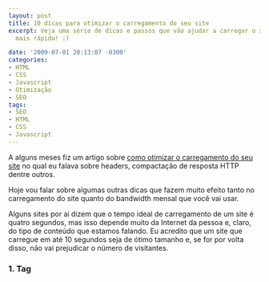 ```yaml
---
layout: post
title: 10 dicas para otimizar o carregamento do seu site
excerpt: Veja uma série de dicas e passos que vão ajudar a carregar o seu site muito
  mais rápido! :)

date: '2009-07-01 20:13:07 -0300'
categories:
- HTML
- CSS
- Javascript
- Otimização
- SEO
tags:
- SEO
- HTML
- CSS
- Javascript
---
```

A alguns meses fiz um artigo sobre [como otimizar o carregamento do seu site](/otimizando-o-seu-site-carregamento) no qual eu falava sobre headers, compactação de resposta HTTP dentre outros.

Hoje vou falar sobre algumas outras dicas que fazem muito efeito tanto no carregamento do site quanto do bandwidth mensal que você vai usar.

Alguns sites por ai dizem que o tempo ideal de carregamento de um site é quatro segundos, mas isso depende muito da Internet da pessoa e, claro, do tipo de conteúdo que estamos falando. Eu acredito que um site que carregue em até 10 segundos seja de ótimo tamanho e, se for por volta disso, não vai prejudicar o número de visitantes.

### 1. Tag <style> e style-in-line
Muita gente ainda usa o CSS todo dentro de uma tag style ou - não menos errado - usa <em>style-in-line</em>, que significa usar a propriedade <strong>style=""</strong> do elemento para mudar o estilo dele. O CSS foi lançado na década de 90 gente! Ele foi feito pra ser usado!

Além de deixar o seu código fonte muito mais limpo, o uso de CSS em folhas de estilos separadas otimiza o carregamento do site e permite uma melhor separação entre a estrutura (HTML) e a aparência (CSS) do mesmo.

Imagine que você vai fazer o papel de uma peça de teatro e lá pela terceira página, entre uma linha e outra, você encontra uma observação que diz que o seu personagem tem cabelo vermelho... Não seria melhor que isso viesse logo depois da capa, pra você já se preparar?

### 2. Arquivos JavaScript, uni-vos!
Falei sobre isso no outro artigo mas vale repetir: muita gente usa um site que, por exemplo, chama o jQuery mais três plugins e um script criado com os efeitos do site.. Isso dá um total de cinco arquivos, cinco requisições diferentes que o seu servidor recebe, organiza, manipula e redireciona só pra inserir o JavaScript do seu site.

Una (junte) todos os códigos JavaScript do seu site em um arquivo só, e sé isso for te dar muita dor-de-cabeça, veja sobre o [Google Minify](http://code.google.com/p/minify/)

### 3. Acabe com o Flash
Antes que você, designer, levante uma tocha e inicie uma caçada contra mim, essa dica vale para a exibição de conteúdo... Não daquele topo fofinho que você fez pro seu site.

Flash pesa? Sim, pesa. Evite usar objects espalhados pelo site... O Flash é <strong>mal lido</strong> pelo Google, não segue nenhum padrão de organização de código (já que trabalhamos apenas com imagens e efeitos visuais) e é muito mais dificil de alterar do que um simples (X)HTML... Tente usar efeitos com JavaScript (leia-se jQuery), que pesa muito menos que o Flash e você não precisa do .fla para editar... Qualquer problema é só entrar no FTP e mudar.

### 4. As futilidades da Web
Achou um chat cheio de códigos prontos de chats, sandbox, mural de recados, previsão do tempo e tudo mais? Pode sair dele agora. Não saia enfiando códigos prontos e iframes e scripts no seu site só pra tentar deixar ele mais legal... Isso é coisa de principiante e isso não traz vantagem nenhuma pro seu site! A não ser, claro, que vantagem pra você signifique coisas que ninguém vai usar.

### 5. Galeria de fotos
Seu site é uma galeria de fotos super transada e cheia de efeitos em JavaScript? Legal... Mas precisa mesmo carregar todas aquelas 80 fotos de uma só vez em escala real?

Crie <em>thumbnails</em> (miniaturas) das suas fotos e imagens que pesam muito (mais que 50Kb), isso vai economizar MUITO <em>bandwidth</em> (tráfego mensal) pro seu site.

### 6. Livro do autor
Você é um autor de livros super renomado e quer disponibilizar toda as 841 páginas do seu livro de bolso no seu site pessoal? Então, por favor, não coloque tudo em uma página só. Separe as páginas do livro em páginas do site... Várias! Quanto menor o conteúdo, melhor pro visitante, melhor pro Google, melhor pra velocidade do seu site, e melhor pro seu bolso (se você trabalhar com publicidade online). <strong>Menos é mais!</strong>

### 7. Meu site é HD!
Bom... Você já diviu seu site em páginas, sua galeria de fotos usa thumbnails e.. peraí... As fotos (grandes) estão com 100% de qualidade?! Pra que? O cérebro humano quase nunca conseguiu reparar a diferença entre uma imagem com 80% e outra com 100% de qualidade. Reduza a qualidade das suas fotos, vale a pena.

### 8. E o tamanho da minha imagem é...
Quando você usar o atributo <img ... /> defina a largura e altura da imagem, isso vai economizar trabalho pro navegador do visitante que não vai ter que carregar toda a imagem antes pra descobrir o tamanho de exibição.

### 9. O que você vê é o que você tem, mas não é o que você precisa!
Sabe aquele seu editor de sites com suporte ao <strong>WYSIWYG</strong> (<em>What You See Is What You Get</em>)? Acha legal ele fazer todo o trabalho pra você de criar o HTML e o CSS sem que você precise se preocupar? Pois vá até o código fonte criado por ele e comece a fazer uma limpeza geral. Na maioria dos casos eles acabam criando códigos além do necessário, seja no HTML, seja no CSS.

Aprenda a criar sites usando um editor de texto que não te mostra uma representação visual, como o Notepad++, EditPlus, NetBeans e vários outros... Até o próprio Notepad serve!

### 10. Seu site não é um Centro de Convenções!
Não precisa ficar chamando um arquivo de cada site... jQuery do Google, CSS da Globo.com e por ai vai.. Quanto mais arquivos você chamar de servidores que não são o seu site, mais lento vai ser o carregamento dele pois o visitante vai precisar "resolver" vários DNSs, não só o seu.

--

Espero que tenham gostado! :D

